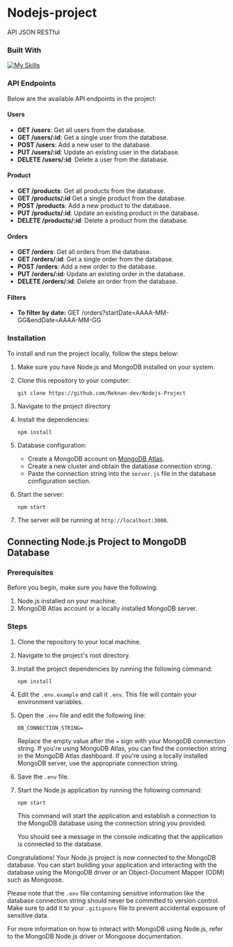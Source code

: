 # Nodejs-project
 API JSON RESTful
 
### Built With

[![My Skills](https://skills.thijs.gg/icons?i=mongodb,node,&theme=light)](https://skills.thijs.gg)

### API Endpoints

Below are the available API endpoints in the project:

#### Users

- **GET /users**: Get all users from the database.
- **GET /users/:id**: Get a single user from the database. 
- **POST /users**: Add a new user to the database.
- **PUT /users/:id**: Update an existing user in the database.
- **DELETE /users/:id**: Delete a user from the database.

#### Product

- **GET /products**: Get all products from the database.
- **GET /products/:id** Get a single product from the database.
- **POST /products**: Add a new product to the database.
- **PUT /products/:id**: Update an existing product in the database.
- **DELETE /products/:id**: Delete a product from the database.

#### Orders

- **GET /orders**: Get all orders from the database.
- **GET /orders/:id**: Get a single order from the database.
- **POST /orders**: Add a new order to the database.
- **PUT /orders/:id**: Update an existing order in the database.
- **DELETE /orders/:id**: Delete an order from the database.

#### Filters

- **To filter by date:** GET /orders?startDate=AAAA-MM-GG&endDate=AAAA-MM-GG

### Installation

To install and run the project locally, follow the steps below:

1. Make sure you have Node.js and MongoDB installed on your system.

2. Clone this repository to your computer:

   ```
   git clone https://github.com/Reknan-dev/Nodejs-Project
   ```

3. Navigate to the project directory

4. Install the dependencies:

   ```
   npm install
   ```

5. Database configuration:

   - Create a MongoDB account on [MongoDB Atlas](https://www.mongodb.com/cloud/atlas).
   - Create a new cluster and obtain the database connection string.
   - Paste the connection string into the `server.js` file in the database configuration section.

6. Start the server:

   ```
   npm start
   ```

7. The server will be running at `http://localhost:3000`.




## Connecting Node.js Project to MongoDB Database

### Prerequisites

Before you begin, make sure you have the following:

1. Node.js installed on your machine.
2. MongoDB Atlas account or a locally installed MongoDB server.

### Steps

1. Clone the repository to your local machine.

2. Navigate to the project's root directory.

3. Install the project dependencies by running the following command:

   ```
   npm install
   ```

4. Edit the `.env.example` and call it `.env`. This file will contain your environment variables.

5. Open the `.env` file and edit the following line:

   ```
   DB_CONNECTION_STRING=
   ```

   Replace the empty value after the `=` sign with your MongoDB connection string. If you're using MongoDB Atlas, you can find the connection string in the MongoDB Atlas dashboard. If you're using a locally installed MongoDB server, use the appropriate connection string.

6. Save the `.env` file.

7. Start the Node.js application by running the following command:

   ```
   npm start
   ```

   This command will start the application and establish a connection to the MongoDB database using the connection string you provided.

   You should see a message in the console indicating that the application is connected to the database.

Congratulations! Your Node.js project is now connected to the MongoDB database. You can start building your application and interacting with the database using the MongoDB driver or an Object-Document Mapper (ODM) such as Mongoose.

Please note that the `.env` file containing sensitive information like the database connection string should never be committed to version control. Make sure to add it to your `.gitignore` file to prevent accidental exposure of sensitive data.

For more information on how to interact with MongoDB using Node.js, refer to the MongoDB Node.js driver or Mongoose documentation.
